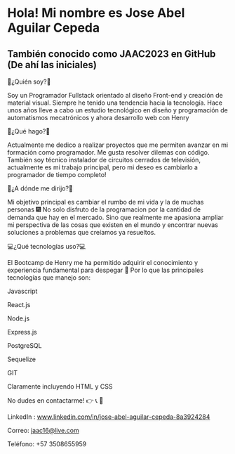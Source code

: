# Hola! Mi nombre es Jose Abel Aguilar Cepeda
## También conocido como JAAC2023 en GitHub (De ahí las iniciales) 

📑¿Quién soy?📑

Soy un Programador Fullstack orientado al diseño Front-end y creación de material visual. 
Siempre he tenido una tendencia hacia la tecnología. Hace unos años lleve a cabo un estudio tecnológico en diseño y programación de automatismos mecatrónicos y ahora desarrollo web con Henry 

  
📌¿Qué hago?📌

Actualmente me dedico a realizar proyectos que me permiten avanzar en mi formación como programador. Me gusta resolver dilemas con código. 
También soy técnico instalador de circuitos cerrados de televisión, actualmente es mi trabajo principal, pero mi deseo es cambiarlo a programador de tiempo completo! 

  

🚀¿A dónde me dirijo?🚀

Mi objetivo principal es cambiar el rumbo de mi vida y la de muchas personas 🎆 
No solo disfruto de la programacion por la cantidad de demanda que hay en el mercado. Sino que realmente me apasiona ampliar mi perspectiva de las cosas que existen en el mundo y encontrar nuevas soluciones a problemas que creíamos ya resueltos. 


💻¿Qué tecnologías uso?💻

El Bootcamp de Henry me ha permitido adquirir el conocimiento y experiencia fundamental para despegar 🚀 Por lo que las principales tecnologías que manejo son: 

Javascript 

React.js 

Node.js 

Express.js 

PostgreSQL 

Sequelize 

GIT 

Claramente incluyendo HTML y CSS 

 

No dudes en contactarme! 👉 📞 📧

LinkedIn : www.linkedin.com/in/jose-abel-aguilar-cepeda-8a3924284 

Correo: jaac16@live.com 

Teléfono: +57 3508655959
